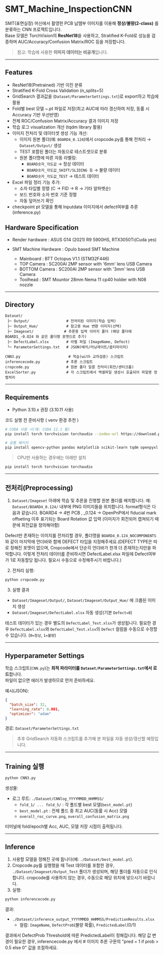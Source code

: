 
# SMT_Machine_InspectionCNN

SMT(표면실장) 머신에서 촬영한 PCB 납땜부 이미지를 이용해 **정상/불량(2-class)** 를 분류하는 CNN 프로젝트입니다.  
Base 모델은 TorchVision의 **ResNet18**을 사용하고, Stratified K-Fold로 성능을 검증하며 AUC/Accuracy/Confusion Matrix/ROC 등을 저장합니다.

> 참고: 학습에 사용한 **이미지 데이터는 비공개**입니다. 

---

## Features
- ResNet18(Pretrained) 기반 이진 분류
- Stratified K-Fold Cross Validation (n_splits=5)
- GridSearch 결과값을 (`Dataset/ParameterSettings.txt`)로 export하고 학습에 활용
- Fold별 best 모델 ~.pt 파일로 저장(최고 AUC에 따라 갱신하여 저장, 동률 시 Accuracy 기반 우선반영)
- 전체 ROC/Confusion Matrix/Accuracy 결과 이미지 저장
- 학습 로그 visualization 개선 (tqdm library 활용)
- 이미지 전처리 및 데이터셋 생성 기능 개선:
  - 이미지 원본 폴더(예: `BOARD4_0.124`)에서 cropcode.py를 통해 전처리 → `Dataset/Output/` 생성
  - TEST 포함된 폴더는 자동으로 테스트셋으로 분류
  - 원본 폴더명에 따른 자동 라벨링:
    - `BOARD숫자_각도값` → 정상 데이터
    - `BOARD숫자_각도값_SHIFT/SLIDING 등` → 불량 데이터
    - `BOARD숫자_각도값_TEST` → 테스트 데이터
- Excel 파일 정리 기능 추가:
  - 소자 타입별 정렬 (C -> FID -> R -> 기타 알파벳순)
  - 보드 번호와 소자 번호 기준 정렬
  - 자동 덮어쓰기 확인
- checkpoint pt 모델을 통해 Inputdata 이미지에서 defect여부를 추론 (inference.py)

## Hardware Specification
- Render hardware : ASUS G14 (2021) R9 5900HS, RTX3050Ti(Cuda yes)

- SMT Machine Hardware : Opulo based SMT Machine
  - Mainboard : BTT Octopus V1.1 (STM32F446)
  - TOP Camera : SC200AI 2MP sensor with '6mm' lens USB Camera
  - BOTTOM Camera : SC200AI 2MP sensor with '3mm' lens USB Camera
  - Toolhead : SMT Mountor 28mm Nema 11 cp40 holder with N08 nozzle

---

## Directory
```text
Dataset/
 ├─ Output/                 # 전처리된 이미지(학습 입력)
 ├─ Output_Hue/             # 참고용 Hue 변환 이미지(선택)
 ├─ Imageset/              # 추론용 입력 이미지 폴더 (해당 폴더에 BOARD1_-0.O24 와 같은 폴더명 포맷으로 추가)
 ├─ DefectLabel.xlsx        # 라벨 파일 (ImageName, Defect)
 └─ ParameterSettings.txt   # JSON(배치/러닝레이트/옵티마이저)

CNN3.py                      # 학습(with 교차검증) 스크립트
inferencecode.py            # 추론 스크립트
cropcode.py                 # 원본 폴더 일괄 전처리(회전/센터크롭)
ExcelSorter.py              # 각 스크립트에서 엑셀파일 생성시 호출되어 파일명 정렬처리
```

---

## Requirements
- Python 3.10.x 권장 (3.10.11 사용)


코드 실행 전 준비사항 ( venv 환경 추천 )
```bash
# CUDA 사용 시(예: CUDA 12.1 휠)
pip install torch torchvision torchaudio --index-url https://download.pytorch.org/whl/cu121

# 공통 패키지
pip install opencv-python pandas matplotlib scikit-learn tqdm openpyxl
```

> CPU만 사용하는 경우에는 아래만 설치
```bash
pip install torch torchvision torchaudio
```

---

## 전처리(Preprocessing)
1) `Dataset/Imageset` 아래에 학습 및 추론을 진행할 원본 폴더를 배치합니다. 예: `Dataset/BOARD4_0.124/` 내부에 PNG 이미지들을 위치합니다. format형식은 다음과 같습니다. BOARD4 -> 4번 PCB , _0.124 -> OpenPnP에서 fiducial mark offseting 이후 표기되는 Board Rotation 값 입력 (이미지가 회전되어 캡쳐되기 때문에 회전값을 정의해야함)

 Defect만 존재하는 이미지를 전처리할 경우, 폴더명을 `BOARD4_0.124_NOCOMPONENTS` 와 같이 마지막에 언더바와 함께 DEFECT 타입을 지정해주세요.(DEFECT TYPE은 따로 정해진 포맷이 없으며, Cropcode에서 단순히 언더바가 한개 더 존재하는지만을 파악합니다. 이렇게 전처리 데이터를 준비하시면 DefectLabel.xlsx 파일에 Defect여부가 1로 자동할당 됩니다. 필요시 수동으로 수정해주시기 바랍니다.) 
  
2) 전처리 실행:
```bash
python cropcode.py
```
3) 실행 결과
- `Dataset/Imageset/Output/`, `Dataset/Imageset/Output_Hue/` 에 크롭된 이미지 생성  
- `Dataset/Imageset/DefectLabel.xlsx` 자동 생성(기본 `Defect=0`)  


테스트 데이터가 있는 경우 별도의 `DefectLabel_Test.xlsx`가 생성됩니다.
필요한 경우 `DefectLabel.xlsx`와 `DefectLabel_Test.xlsx`의 `Defect` 컬럼을 수동으로 수정할 수 있습니다. (`0=정상`, `1=불량`)

---

## Hyperparameter Settings
학습 스크립트(`CNN.py`)는 **최적 파라미터를 `Dataset/ParameterSettings.txt`에서 로드**합니다.  
파일이 없으면 에러가 발생하므로 먼저 준비하세요.

예시(JSON):
```json
{
  "batch_size": 32,
  "learning_rate": 0.001,
  "optimizer": "adam"
}
```

경로: `Dataset/ParameterSettings.txt`  
> 추후 GridSearch 자동화 스크립트를 추가해 본 파일을 자동 생성/갱신할 예정입니다.

---

## Training 실행
```bash
python CNN3.py
```

생성물:
- 로그 루트: `./Dataset/CNNlog_YYYYMMDD_HHMMSS/`
  - `fold_1/ ... fold_5/` : 각 폴드별 best 모델(`best_model.pt`)
  - `best_model.pt` : 전체 폴드 중 최고 AUC(동률 시 Acc) 모델
  - `overall_roc_curve.png`, `overall_confusion_matrix.png`

터미널에 fold/epoch별 Acc, AUC, 모델 저장 시점이 출력됩니다.

---

## Inference
1) 사용할 모델을 정해진 곳에 둡니다(예: `./Dataset/best_model.pt`).  
2) Cropcode.py를 실행했을 때 Test 데이터를 포함한 경우, `./Dataset/Imageset/Output_Test` 폴더가 생성되며, 해당 폴더를 자동으로 인식합니다. cropcode를 사용하지 않는 경우, 수동으로 해당 위치에 넣으시기 바랍니다.
3) 실행:
```bash
python inferencecode.py
```

결과:
- `./Dataset/inference_output_YYYYMMDD_HHMMSS/PredictionResults.xlsx`  
  - 컬럼: `ImageName`, `DefectProb`(불량 확률), `PredictedLabel`(0/1)

결과에서 DefectProb Threshold에 따른 PredictedLabel이 정해집니다. 해당 값 변경이 필요한 경우, inferencecode.py 에서 # 이미지 추론 구문의  "pred = 1 if prob > 0.5 else 0" 값을 조절하세요.